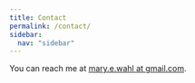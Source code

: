 ```yaml
---
title: Contact
permalink: /contact/
sidebar:
  nav: "sidebar"
---
```


You can reach me at [mary.e.wahl at gmail.com](mailto:mary.e.wahlatgmail.com).
